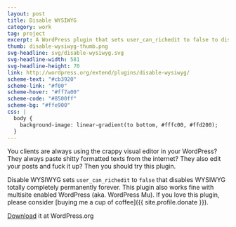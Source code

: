 ```yaml
---
layout: post
title: Disable WYSIWYG
category: work
tag: project
excerpt: A WordPress plugin that sets user_can_richedit to false to disable WYSIWYG totally completely permanently forever.
thumb: disable-wysiwyg-thumb.png
svg-headline: svg/disable-wysiwyg.svg
svg-headline-width: 581
svg-headline-height: 70
link: http://wordpress.org/extend/plugins/disable-wysiwyg/
scheme-text: "#cb3920"
scheme-link: "#f00"
scheme-hover: "#ff7a00"
scheme-code: "#8500ff"
scheme-bg: "#ffe900"
css: |
  body {
    background-image: linear-gradient(to bottom, #fffc00, #ffd200);
  }
---
```


You clients are always using the crappy visual editor in your WordPress? They always paste shitty formatted texts from the internet? They also edit your posts and fuck it up? Then you should try this plugin.

Disable WYSIWYG sets `user_can_richedit` to `false` that disables WYSIWYG totally completely permanently forever. This plugin also works fine with multisite enabled WordPress (aka. WordPress Mu). If you love this plugin, please consider [buying me a cup of coffee]({{ site.profile.donate }}).

<p class=download><a href="http://wordpress.org/plugins/disable-wysiwyg/">Download</a> it at WordPress.org</p>
